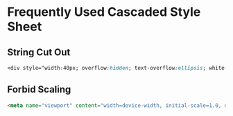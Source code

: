 # Frequently Used Cascaded Style Sheet

## String Cut Out

```css
<div style="width:40px; overflow:hidden; text-overflow:ellipsis; white-space:nowrap;">Arbitrary length of characters</div>
```

## Forbid Scaling

```html
<meta name="viewport" content="width=device-width, initial-scale=1.0, user-scalable=no, maximum-scale=1.0">
```
